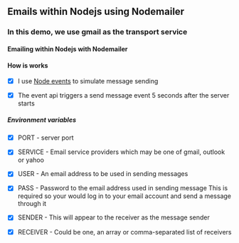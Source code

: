 ## Emails within Nodejs using Nodemailer

### In this demo, we use gmail as the transport service

#### Emailing within Nodejs with Nodemailer

#### How is works

- [x] I use [Node events](https://nodejs.org/api/events.html) to simulate message sending

- [x] The event api triggers a send message event 5 seconds after the server starts

##### Environment variables

- [x] PORT - server port

- [x] SERVICE - Email service providers which may be one of gmail, outlook or yahoo

- [x] USER - An email address to be used in sending messages

- [x] PASS - Password to the email address used in sending message
      This is required so your would log in to your email account and send a message through it

- [x] SENDER - This will appear to the receiver as the message sender

- [x] RECEIVER - Could be one, an array or comma-separated list of receivers
